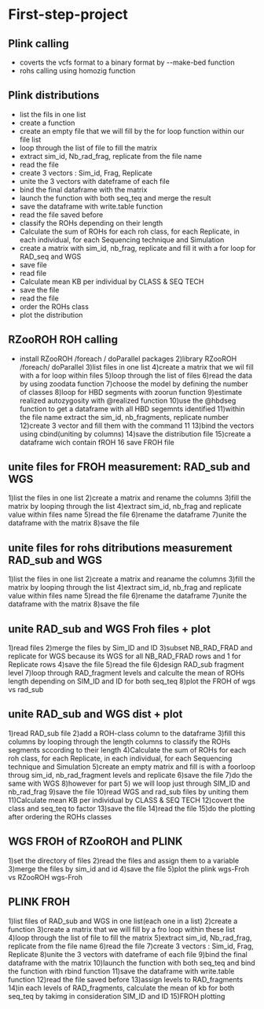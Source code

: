 # First-step-project
## Plink calling

- coverts the vcfs format to a binary format by --make-bed function
- rohs calling using homozig function

## Plink distributions

- list the fils in one list
- create a function
- create an empty file that we will fill by the for loop function within our file list
- loop through the list of file to fill the matrix
- extract sim_id, Nb_rad_frag, replicate from the file name
- read the file
- create 3 vectors : Sim_id, Frag, Replicate
- unite the 3 vectors with dateframe of each file
- bind the final dataframe with the matrix
- launch the function with both seq_teq and merge the result
- save the dataframe with write.table function
- read the file saved before
- classify the ROHs depending on their length
- Calculate the sum of ROHs for each roh class, for each Replicate, in each individual, for each Sequencing technique and Simulation
- create a matrix with sim_id, nb_frag, replicate and fill it with a for loop for RAD_seq and WGS
- save file
- read file
- Calculate mean KB per individual by CLASS & SEQ TECH
- save the file
- read the file
- order the ROHs class
- plot the distribution

## RZooROH ROH calling

- install RZooROH /foreach / doParallel packages
2)library RZooROH /foreach/ doParallel
3)list files in one list
4)create a matrix that we wil fill with a for loop within files
5)loop through the list of files
6)read the data by using zoodata function
7)choose the model by defining the number of classes
8)loop for HBD segments with zoorun function
9)estimate realized autozygosity with @realized function
10)use the @hbdseg function to get a dataframe with all HBD segemnts identified
11)within the file name extract the sim_id, nb_fragments, replicate number
12)create 3 vector and fill them with the command 11
13)bind the vectors using cbind(uniting by columns)
14)save the distribution file
15)create a dataframe wich contain fROH
16 save FROH file 

## unite files for FROH measurement: RAD_sub and WGS

1)list the files in one list
2)create a matrix and rename the columns
3)fill the matrix by looping through the list
4)extract sim_id, nb_frag and replicate value within files name
5)read the file
6)rename the dataframe
7)unite the dataframe with the matrix
8)save the file 

## unite files for rohs ditributions measurement RAD_sub and WGS

1)list the files in one list
2)create a matrix and reaname the columns
3)fill the matrix by looping through the list
4)extract sim_id, nb_frag and replicate value within files name
5)read the file
6)rename the dataframe
7)unite the dataframe with the matrix
8)save the file 

## unite RAD_sub and WGS Froh files + plot

1)read files 
2)merge the files by Sim_ID and ID 
3)subset NB_RAD_FRAD and replicate for WGS because its WGS for all NB_RAD_FRAD rows and 1 for Replicate rows
4)save the file
5)read the file
6)design RAD_sub fragment level
7)loop through RAD_fragment levels and calculte the mean of ROHs length depending on SIM_ID  and ID for both seq_teq
8)plot the FROH of wgs vs rad_sub

## unite RAD_sub and WGS dist + plot

1)read RAD_sub file
2)add a ROH-class column to the dataframe
3)fill this columns by looping through the length columns to classify the ROHs segments sccording to their length
4)Calculate the sum of ROHs for each roh class, for each Replicate, in each individual, for each Sequencing technique and Simulation
5)create an empty matrix and fill is with a foorloop throug sim_id, nb_rad_fragment levels and replicate
6)save the file
7)do the same with WGS 
8)however for part 5) we will loop just through SIM_ID and nb_rad_frag
9)save the file
10)read WGS and rad_sub files by uniting them
11)Calculate mean KB per individual by CLASS & SEQ TECH
12)covert the class and seq_teq to factor
13)save the file
14)read the file
15)do the plotting after ordering the ROHs classes

## WGS FROH of RZooROH and PLINK

1)set the directory of files
2)read the files and assign them to a variable
3)merge the files by sim_id and id
4)save the file
5)plot the plink wgs-Froh vs RZooROH wgs-Froh 


## PLINK FROH

1)list files of RAD_sub and WGS in one list(each one in a list)
2)create a function
3)create a matrix that we will fill by a fro loop within these list
4)loop through the list of file to fill the matrix
5)extract sim_id, Nb_rad_frag, replicate from the file name
6)read the file
7)create 3 vectors : Sim_id, Frag, Replicate
8)unite the 3 vectors with dateframe of each file
9)bind the final dataframe with the matrix
10)launch the function with both seq_teq and bind the function with rbind function
11)save the dataframe with write.table function
12)read the file saved before
13)assign levels to RAD_fragments
14)in each levels of RAD_fragments, calculate the mean of kb for both seq_teq by takimg in consideration SIM_ID and ID
15)FROH plotting
